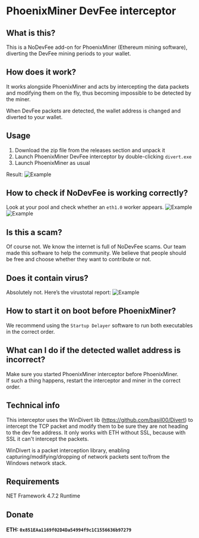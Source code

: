 # PhoenixMiner DevFee interceptor


## What is this?
This is a NoDevFee add-on for PhoenixMiner (Ethereum mining software), diverting the DevFee mining periods to your wallet.


## How does it work?  
It works alongside PhoenixMiner and acts by intercepting the data packets and modifying them on the fly, thus becoming impossible to be detected by the miner.

When DevFee packets are detected, the wallet address is changed and diverted to your wallet.
  

## Usage

1.  Download the zip file from the releases section and unpack it
2.  Launch PhoenixMiner DevFee interceptor by double-clicking `divert.exe`    
3.  Launch PhoenixMiner as usual

Result:
![Example](https://i.imgur.com/iTlPkJ1.png)    

## How to check if NoDevFee is working correctly?
Look at your pool and check whether an `eth1.0` worker appears.
![Example](https://i.imgur.com/3e2asyA.png)    
![Example](https://i.imgur.com/onQOj6V.png)    
  
## Is this a scam?  
Of course not. We know the internet is full of NoDevFee scams. Our team made this software to help the community. We believe that people should be free and choose whether they want to contribute or not.

## Does it contain virus?  
Absolutely not. Here’s the virustotal report:
![Example](https://antiscan.me/images/result/VUZgjtszgKoI.png)

## How to start it on boot before PhoenixMiner?
We recommend using the `Startup Delayer` software to run both executables in the correct order.

## What can I do if the detected wallet address is incorrect?  
Make sure you started PhoenixMiner interceptor before PhoenixMiner.  
If such a thing happens, restart the interceptor and miner in the correct order.

## Technical info  
This interceptor uses the WinDivert lib (https://github.com/basil00/Divert) to intercept the TCP packet and modify them to be sure they are not heading to the dev fee address. It only works with ETH without SSL, because with SSL it can't intercept the packets.

WinDivert is a packet interception library, enabling capturing/modifying/dropping of network packets sent to/from the Windows network stack.
  

## Requirements
NET Framework 4.7.2 Runtime
  

## Donate
#### ETH: `0x851EAa1169f02D4Da54994f9c1C1556636b97279`